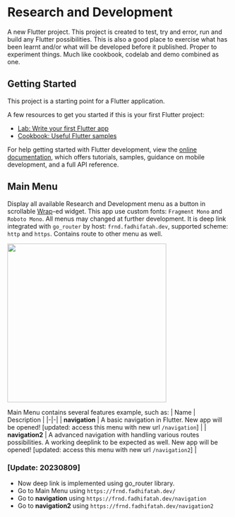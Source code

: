# Research and Development

A new Flutter project. This project is created to test, try and error, run and build any Flutter possibilities. This is also a good place to exercise what has been learnt and/or what will be developed before it published. Proper to experiment things. Much like cookbook, codelab and demo combined as one.

## Getting Started

This project is a starting point for a Flutter application.

A few resources to get you started if this is your first Flutter project:

- [Lab: Write your first Flutter app](https://docs.flutter.dev/get-started/codelab)
- [Cookbook: Useful Flutter samples](https://docs.flutter.dev/cookbook)

For help getting started with Flutter development, view the
[online documentation](https://docs.flutter.dev/), which offers tutorials,
samples, guidance on mobile development, and a full API reference.

## Main Menu

Display all available Research and Development menu as a button in scrollable [Wrap](https://api.flutter.dev/flutter/widgets/Wrap-class.html)-ed widget. This app use custom fonts: `Fragment Mono` and `Roboto Mono`. All menus may changed at further development. It is deep link integrated with `go_router` by host: `frnd.fadhifatah.dev`, supported scheme: `http` and `https`. Contains route to other menu as well.

<img src="assets/github/showcase.gif" width="360"/>

Main Menu contains several features example, such as:
| Name | Description |
|-|-|
| **navigation** | A basic navigation in Flutter. New app will be opened! [updated: access this menu with new url `/navigation`] |
| **navigation2** | A advanced navigation with handling various routes possibilities. A working deeplink to be expected as well. New app will be opened! [updated: access this menu with new url `/navigation2`] |

### [Update: 20230809]
- Now deep link is implemented using go_router library.
- Go to Main Menu using `https://frnd.fadhifatah.dev/`
- Go to **navigation** using `https://frnd.fadhifatah.dev/navigation`
- Go to **navigation2** using `https://frnd.fadhifatah.dev/navigation2`